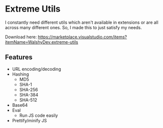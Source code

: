 # Extreme Utils

I constantly need different utils which aren't available in extensions or are all across many different ones. So, I made this to just satisfy my needs.

Download here: https://marketplace.visualstudio.com/items?itemName=WalshyDev.extreme-utils

## Features
- URL encoding/decoding
- Hashing
  - MD5
  - SHA-1
  - SHA-256
  - SHA-384
  - SHA-512
- Base64
- Eval
  - Run JS code easily
- Prettify/minify JS

